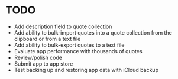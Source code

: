 # TODO

- Add description field to quote collection
- Add ability to bulk-import quotes into a quote collection from the clipboard or from a text file
- Add ability to bulk-export quotes to a text file
- Evaluate app performance with thousands of quotes
- Review/polish code
- Submit app to app store
- Test backing up and restoring app data with iCloud backup
